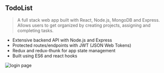 ## TodoList

> A full stack web app built with React, Node.js, MongoDB and Express. Allows users to get organized by creating projects, assigning and completing tasks.

* Extensive backend API with Node.js and Express
* Protected routes/endpoints with JWT (JSON Web Tokens)
* Redux and redux-thunk for app state management
* Built using ES6 and react hooks

![login page](https://github.com/Beissner/TodoList/blob/master/resources/login.png=250x250)
